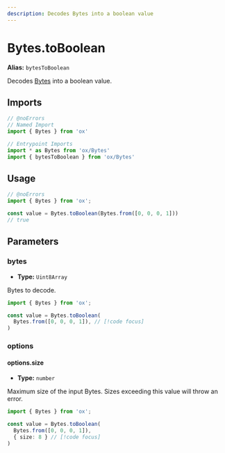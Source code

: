```yaml
---
description: Decodes Bytes into a boolean value
---
```


# Bytes.toBoolean

**Alias:** `bytesToBoolean`

Decodes [Bytes](/api/bytes) into a boolean value.

## Imports

```ts twoslash
// @noErrors
// Named Import 
import { Bytes } from 'ox'

// Entrypoint Imports
import * as Bytes from 'ox/Bytes'
import { bytesToBoolean } from 'ox/Bytes'
```

## Usage

```ts twoslash
// @noErrors
import { Bytes } from 'ox';

const value = Bytes.toBoolean(Bytes.from([0, 0, 0, 1]))
// true
```

## Parameters

### bytes

- **Type:** `Uint8Array`

Bytes to decode.

```ts twoslash
import { Bytes } from 'ox';

const value = Bytes.toBoolean(
  Bytes.from([0, 0, 0, 1]), // [!code focus]
)
```

### options

#### options.size

- **Type:** `number`

Maximum size of the input Bytes. Sizes exceeding this value will throw an error.

```ts twoslash
import { Bytes } from 'ox';

const value = Bytes.toBoolean(
  Bytes.from([0, 0, 0, 1]), 
  { size: 8 } // [!code focus]
)
```
